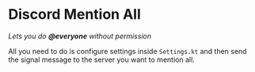 # Discord Mention All
_Lets you do **@everyone** without permission_

All you need to do is configure settings inside `Settings.kt` and then send
the signal message to the server you want to mention all.
